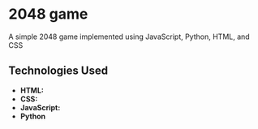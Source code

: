 # 2048 game
A simple 2048 game implemented using JavaScript, Python, HTML, and CSS

## Technologies Used

- **HTML:** 
- **CSS:** 
- **JavaScript:**
- **Python**
